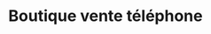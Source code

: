 ---
title: "Boutique vente téléphone"
url: /bamako/boutique-vente-telephone-unicef/
shop: téléphone portable
---